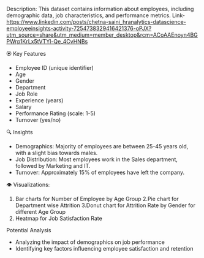 Description: This dataset contains information about employees, including demographic data, job characteristics, and performance metrics.
Link-https://www.linkedin.com/posts/chetna-saini_hranalytics-datascience-employeeinsights-activity-7254738329416421376-oPJX?utm_source=share&utm_medium=member_desktop&rcm=ACoAAEnoyn4BGPWrp1KrLx5tVTYl-Qe_4CvHNBs

🏵 Key Features
- Employee ID (unique identifier)
- Age
- Gender
- Department
- Job Role
- Experience (years)
- Salary
- Performance Rating (scale: 1-5)
- Turnover (yes/no)

🔍 Insights
- Demographics: Majority of employees are between 25-45 years old, with a slight bias towards males.
- Job Distribution: Most employees work in the Sales department, followed by Marketing and IT.
- Turnover: Approximately 15% of employees have left the company.

👁 Visualizations:

1. Bar charts for Number of Employee by Age Group 
2.Pie chart for Department wise Attrition
3.Donut chart for Attrition Rate by Gender for different Age Group
4. Heatmap for Job Satisfaction Rate

Potential Analysis
- Analyzing the impact of demographics on job performance
- Identifying key factors influencing employee satisfaction and retention
